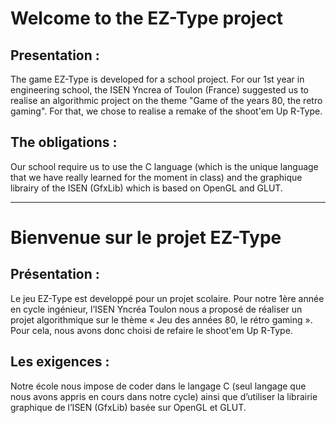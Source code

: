 # Welcome to the EZ-Type project

## Presentation :

The game EZ-Type is developed for a school project.
For our 1st year in engineering school, the ISEN Yncrea of Toulon (France) suggested us to realise an algorithmic project on the theme "Game of the years 80, the retro gaming".
For that, we chose to realise a remake of the shoot'em Up R-Type.

## The obligations :

Our school require us to use the C language (which is the unique language that we have really learned for the moment in class) and the graphique librairy of the ISEN (GfxLib) which is based on OpenGL and GLUT.

--------------------------------------------------------------------------------

# Bienvenue sur le projet EZ-Type

## Présentation :

Le jeu EZ-Type est developpé pour un projet scolaire.
Pour notre 1ère année en cycle ingénieur, l’ISEN Yncréa Toulon nous a proposé de réaliser un projet algorithmique sur le thème « Jeu des années 80, le rétro gaming ».
Pour cela, nous avons donc choisi de refaire le shoot'em Up R-Type.

## Les exigences :

Notre école nous impose de coder dans le langage C (seul langage que nous avons appris en cours dans notre cycle) ainsi que d’utiliser la librairie graphique de l’ISEN (GfxLib) basée sur OpenGL et GLUT.